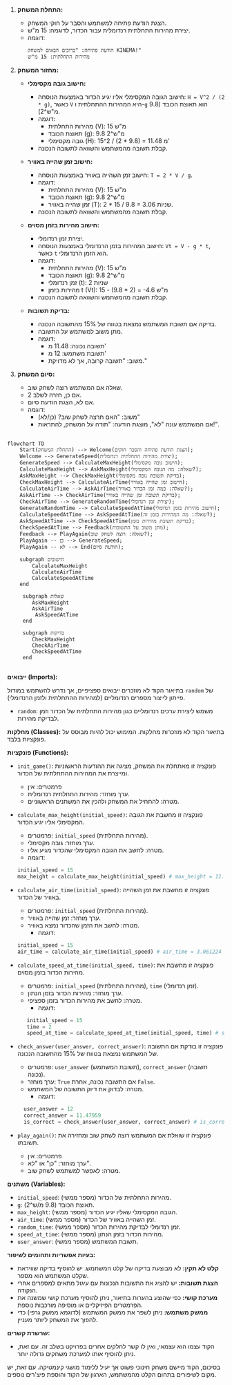 ## <algorithm>

1. **התחלת המשחק:**
   - הצגת הודעת פתיחה למשתמש והסבר על חוקי המשחק.
   - יצירת מהירות התחלתית רנדומלית עבור הכדור, לדוגמה: 15 מ"ש.
   - דוגמה:
     ```
     הודעת פתיחה: "ברוכים הבאים למשחק KINEMA!"
     מהירות התחלתית: 15 מ"ש
     ```

2. **מחזור המשחק:**
   - **חישוב גובה מקסימלי:**
     - חישוב הגובה המקסימלי אליו יגיע הכדור באמצעות הנוסחה: `H = V^2 / (2 * g)`, כאשר `V` היא המהירות ההתחלתית ו-`g` הוא תאוצת הכובד (9.8 מ"ש^2).
     - דוגמה:
       - מהירות התחלתית (V): 15 מ"ש
       - תאוצת הכובד (g): 9.8 מ"ש^2
       - גובה מקסימלי (H): 15^2 / (2 * 9.8) = 11.48 מ'
     - קבלת תשובה מהמשתמש והשוואה לתשובה הנכונה.

   - **חישוב זמן שהייה באוויר:**
     - חישוב זמן השהייה באוויר באמצעות הנוסחה: `T = 2 * V / g`.
     - דוגמה:
       - מהירות התחלתית (V): 15 מ"ש
       - תאוצת הכובד (g): 9.8 מ"ש^2
       - זמן שהייה באוויר (T): 2 * 15 / 9.8 = 3.06 שניות.
     - קבלת תשובה מהמשתמש והשוואה לתשובה הנכונה.

   - **חישוב מהירות בזמן מסוים:**
     - יצירת זמן רנדומלי.
     - חישוב המהירות בזמן הרנדומלי באמצעות הנוסחה: `Vt = V - g * t`, כאשר `t` הוא הזמן הרנדומלי.
     - דוגמה:
       - מהירות התחלתית (V): 15 מ"ש
       - תאוצת הכובד (g): 9.8 מ"ש^2
       - זמן רנדומלי (t): 2 שניות
       - מהירות בזמן t (Vt): 15 - (9.8 * 2) = -4.6 מ"ש
     - קבלת תשובה מהמשתמש והשוואה לתשובה הנכונה.

   - **בדיקת תשובות:**
     - בדיקה אם תשובת המשתמש נמצאת בטווח של 15% מהתשובה הנכונה.
     - מתן משוב למשתמש על התשובה.
     - דוגמה:
       - תשובה נכונה: 11.48 מ'
       - תשובת משתמש: 12 מ'
       - משוב: "תשובה קרובה, אך לא מדויקת."

3. **סיום המשחק:**
   - שאלה אם המשתמש רוצה לשחק שוב.
   - אם כן, חזרה לשלב 2.
   - אם לא, הצגת הודעת סיום.
   - דוגמה:
     - משוב: "האם תרצה לשחק שוב? (כן/לא)"
     - אם המשתמש עונה "לא", מוצגת הודעה: "תודה על המשחק, להתראות!".

## <mermaid>
```mermaid
flowchart TD
    Start(התחלת המשחק) --> Welcome(הצגת הודעת פתיחה והסבר חוקים);
    Welcome --> GenerateSpeed(יצירת מהירות התחלתית רנדומלית);
    GenerateSpeed --> CalculateMaxHeight(חישוב גובה מקסימלי);
    CalculateMaxHeight --> AskMaxHeight(שאלה: מה הגובה המקסימלי?);
    AskMaxHeight --> CheckMaxHeight(בדיקת תשובת גובה מקסימלי);
    CheckMaxHeight --> CalculateAirTime(חישוב זמן שהייה באוויר);
    CalculateAirTime --> AskAirTime(שאלה: כמה זמן הכדור באוויר?);
    AskAirTime --> CheckAirTime(בדיקת תשובת זמן שהייה באוויר);
    CheckAirTime --> GenerateRandomTime(יצירת זמן רנדומלי);
    GenerateRandomTime --> CalculateSpeedAtTime(חישוב מהירות בזמן רנדומלי);
    CalculateSpeedAtTime --> AskSpeedAtTime(שאלה: מה המהירות בזמן זה?);
    AskSpeedAtTime --> CheckSpeedAtTime(בדיקת תשובת מהירות בזמן);
    CheckSpeedAtTime --> Feedback(מתן משוב על התשובות);
    Feedback --> PlayAgain(שאלה: רוצה לשחק שוב?);
    PlayAgain -- כן --> GenerateSpeed;
    PlayAgain -- לא --> End(הודעת סיום);
   
    subgraph חישובים
        CalculateMaxHeight
        CalculateAirTime
        CalculateSpeedAtTime
    end
     
     subgraph שאלות
        AskMaxHeight
        AskAirTime
         AskSpeedAtTime
     end
     
     subgraph בדיקות
        CheckMaxHeight
        CheckAirTime
        CheckSpeedAtTime
     end
```

## <explanation>

**ייבואים (Imports):**

בתיאור הקוד לא מוזכרים ייבואים ספציפיים, אך נדרש להשתמש במודול `random` של פייתון לייצור מספרים רנדומליים (למהירות ההתחלתית ולזמן הרנדומלי).
- `random`: משמש ליצירת ערכים רנדומליים כגון מהירות התחלתית של הכדור וזמן לבדיקת מהירות.

**מחלקות (Classes):**
בתיאור הקוד לא מוזכרות מחלקות. המימוש יכול להיות מבוסס על פונקציות בלבד.

**פונקציות (Functions):**
- `init_game()`: פונקציה זו מאתחלת את המשחק, מציגה את ההודעות הראשוניות ומייצרת את המהירות ההתחלתית של הכדור.
    - פרמטרים: אין
    - ערך מוחזר: מהירות התחלתית רנדומלית.
    - מטרה: להתחיל את המשחק ולהכין את המשתנים הראשוניים.

- `calculate_max_height(initial_speed)`: פונקציה זו מחשבת את הגובה המקסימלי אליו יגיע הכדור.
    - פרמטרים: `initial_speed` (מהירות התחלתית).
    - ערך מוחזר: גובה מקסימלי.
    - מטרה: לחשב את הגובה המקסימלי שהכדור מגיע אליו.
    - דוגמה:
     ```python
     initial_speed = 15
     max_height = calculate_max_height(initial_speed) # max_height = 11.47959
     ```

- `calculate_air_time(initial_speed)`: פונקציה זו מחשבת את זמן השהייה באוויר של הכדור.
    - פרמטרים: `initial_speed` (מהירות התחלתית).
    - ערך מוחזר: זמן שהייה באוויר.
    - מטרה: לחשב את הזמן שהכדור נמצא באוויר.
      - דוגמה:
     ```python
     initial_speed = 15
     air_time = calculate_air_time(initial_speed) # air_time = 3.061224
     ```
- `calculate_speed_at_time(initial_speed, time)`: פונקציה זו מחשבת את מהירות הכדור בזמן מסוים.
    - פרמטרים: `initial_speed` (מהירות התחלתית), `time` (זמן רנדומלי).
    - ערך מוחזר: מהירות הכדור בזמן הנתון.
    - מטרה: לחשב את מהירות הכדור בזמן ספציפי.
      - דוגמה:
     ```python
        initial_speed = 15
        time = 2
        speed_at_time = calculate_speed_at_time(initial_speed, time) # speed_at_time = -4.6
    ```
- `check_answer(user_answer, correct_answer)`: פונקציה זו בודקת אם התשובה של המשתמש נמצאת בטווח של 15% מהתשובה הנכונה.
    - פרמטרים: `user_answer` (תשובת המשתמש), `correct_answer` (תשובה נכונה).
    - ערך מוחזר: `True` אם התשובה נכונה, אחרת `False`.
    - מטרה: לבדוק את דיוק התשובה של המשתמש.
       - דוגמה:
     ```python
       user_answer = 12
       correct_answer = 11.47959
       is_correct = check_answer(user_answer, correct_answer) # is_correct = True
    ```
- `play_again()`: פונקציה זו שואלת אם המשתמש רוצה לשחק שוב ומחזירה את תשובתו.
    - פרמטרים: אין
    - ערך מוחזר: "כן" או "לא".
    - מטרה: לאפשר למשתמש לשחק שוב.

**משתנים (Variables):**
- `initial_speed`: מהירות התחלתית של הכדור (מספר ממשי).
- `g`: תאוצת הכובד (9.8 מ/ש^2).
- `max_height`: הגובה המקסימלי שאליו יגיע הכדור (מספר ממשי).
- `air_time`: זמן השהייה באוויר של הכדור (מספר ממשי).
- `random_time`: זמן רנדומלי לבדיקת מהירות הכדור (מספר ממשי).
- `speed_at_time`: מהירות הכדור בזמן הנתון (מספר ממשי).
- `user_answer`: תשובת המשתמש (מספר ממשי).

**בעיות אפשריות ותחומים לשיפור:**
-   **קלט לא תקין:** לא מבוצעת בדיקה של קלט המשתמש. יש להוסיף בדיקה שווידאת שקלט המשתמש הוא מספר.
-   **הצגת תשובות:** יש להציג את התשובות הנכונות עם עיגול מתאים למספרים אחרי הנקודה.
-   **מערכת קושי:** כפי שהוצע בהערות בתיאור, ניתן להוסיף מערכת קושי שמשנה את הפרמטרים הפיזיקליים או מוסיפה מורכבות נוספת.
-   **ממשק משתמש:** ניתן לשפר את ממשק המשתמש (לדוגמא ממשק גרפי) כדי להפוך את המשחק ליותר מעניין.

**שרשרת קשרים:**
-   הקוד עצמו הוא עצמאי, ואין לו קשר לחלקים אחרים בפרויקט בשלב זה. עם זאת, ניתן להוסיף אותו למערכת משחקים גדולה יותר.

בסיכום, הקוד מיישם משחק חינוכי פשוט אך יעיל ללימוד מושגי קינמטיקה. עם זאת, יש מקום לשיפורים בתחום הקלט מהמשתמש, הארגון של הקוד והוספת פיצ'רים נוספים.